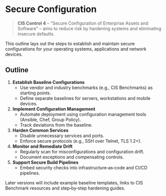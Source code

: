 # Secure Configuration

> **CIS Control 4** – “Secure Configuration of Enterprise Assets and Software” – aims to reduce risk by hardening systems and eliminating insecure defaults.

This outline lays out the steps to establish and maintain secure configurations for your operating systems, applications and network devices.

## Outline

1. **Establish Baseline Configurations**
   - Use vendor and industry benchmarks (e.g., CIS Benchmarks) as starting points.
   - Define separate baselines for servers, workstations and mobile devices.
2. **Implement Configuration Management**
   - Automate deployment using configuration management tools (Ansible, Chef, Group Policy).
   - Track deviations from the baseline.
3. **Harden Common Services**
   - Disable unnecessary services and ports.
   - Enforce secure protocols (e.g., SSH over Telnet, TLS 1.2+).
4. **Monitor and Remediate Drift**
   - Regularly scan for misconfigurations and configuration drift.
   - Document exceptions and compensating controls.
5. **Support Secure Build Pipelines**
   - Embed security checks into infrastructure‑as‑code and CI/CD pipelines.

Later versions will include example baseline templates, links to CIS Benchmark resources and step‑by‑step hardening guides.